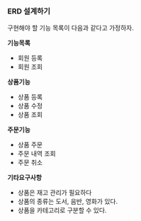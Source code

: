 ### ERD 설계하기

구현해야 할 기능 목록이 다음과 같다고 가정하자. 

**기능목록**
- 회원 등록
- 회원 조회

**상품기능**
- 상품 등록
- 상품 수정
- 상품 조회

**주문기능**

- 상품 주문
- 주문 내역 조회
- 주문 취소

**기타요구사항**

- 상품은 재고 관리가 필요하다
- 상품의 종류는 도서, 음반, 영화가 있다.
- 상품을 카테고리로 구분할 수 있다. 